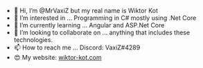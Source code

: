 - 👋 Hi, I’m @MrVaxiZ but my real name is Wiktor Kot
- 👀 I’m interested in ... Programming in C# mostly using .Net Core 
- 🌱 I’m currently learning ... Angular and ASP.Net Core   
- 💞️ I’m looking to collaborate on ... anything that includes these technologies.
- 📫 How to reach me ... Discord: VaxiZ#4289
- :heart_eyes: My website: [wiktor-kot.com](https://wiktor-kot.com/) 
